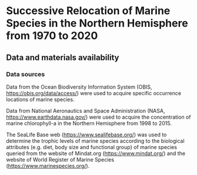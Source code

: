 # Successive Relocation of Marine Species in the Northern Hemisphere from 1970 to 2020
## Data and materials availability
### Data sources
Data from the Ocean Biodiversity Information System (OBIS, https://obis.org/data/access/) were used to acquire specific occurrence locations of marine species.

Data from National Aeronautics and Space Administration (NASA, https://www.earthdata.nasa.gov/) were used to acquire the concentration of marine chlorophyll-a in the Northern Hemisphere from 1998 to 2015.

The SeaLife Base web (https://www.sealifebase.org/) was used to determine the trophic levels of marine species according to the biological attributes (e.g. diet, body size and functional group) of marine species queried from the website of Mindat.org (https://www.mindat.org/) and the website of World Register of Marine Species (https://www.marinespecies.org/).
